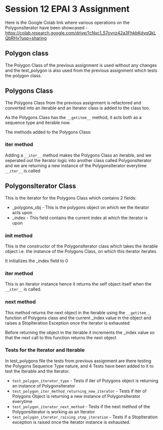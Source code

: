 # Session 12 EPAI 3 Assignment

Here is the Google Colab link where various operations on the PolygonsIterator have been showcased - 
https://colab.research.google.com/drive/1cNxc1_57oynz42a3FhkbKdyqQkLQbRHv?usp=sharing

## Polygon class

The Polygon Class of the previous assignment is used without any changes and the test_polygon is also used from the previous assignment which tests the polygon class.

## Polygons Class

The Polygons Class from the previous assignment is refactored and converted into an iterable and an Iterator class is added to the class too.

As the Polygons Class has the ```__getitem__``` method, it acts both as a sequence type and iterable now.

The methods added to the Polygons Class:

### __iter__ method

Adding a ```__iter__``` method makes the Polygons Class an iterable, and we seperated out the Iterator logic into another class called PolygonsIterator and we are returning a new instance of the PolygonsIterator everytime ```__iter__``` is called

## PolygonsIterator Class

This is the iterator for the Polygons Class which contains 2 fields:

- _polygons_obj - This is the polygons object on which we the iterator acts upon
- _index        - This field contains the current index at which the iterator is upon

### __init__ method

This is the constructor of the PolygonsIterator class which takes the iterable object i.e. the instance of the Polygons Class,
on which this iterator iterates

It initializes the _index field to 0

### __iter__ method

This is an iterator instance hence it returns the self object itself when the ```__iter__``` is called.

### __next__ method

This method returns the next object in the iterable using the ```__getitem__``` function of Polygons class and the current _index value in the object
and raises a StopIteration Exception once the iterator is exhausted 

Before returning the object in the iterable it increments the _index value so that the next call to this function returns the next object

### Tests for the Iterator and Iterable

In test_polygons file the tests from previous assignment are there testing the Polygons Sequence Type nature, and 4 Tests have been added to it to test the Iterable and the Iterator.

- ```test_polygon_iterator_type``` - Tests if iter of Polygons object is returning an instance of PolygonsIterator
- ```test_polygon_iter_method_returning_new_iterator``` - Tests if iter of Polygons Object is returning a new instance of PolygonsIterator everytime
- ```test_polygon_iterator_next_method``` - Tests if the next method of the PolygonsIterator is working as an Iterator
- ```test_polygon_iterator_raising_stop_iteration``` - Tests if a StopIteration exception is raised once the iterator instance is exhausted.

